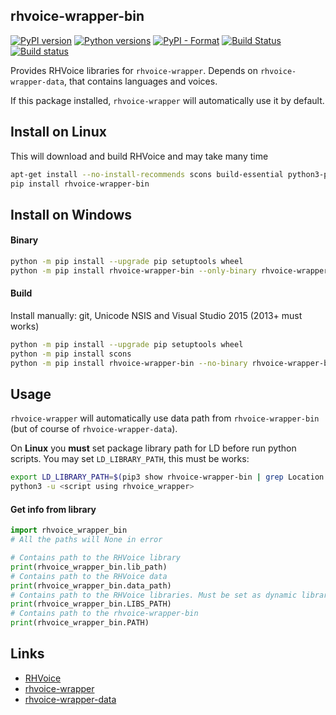 ## rhvoice-wrapper-bin
[![PyPI version](https://img.shields.io/pypi/v/rhvoice-wrapper-bin.svg)](https://pypi.org/project/rhvoice-wrapper-bin/) [![Python versions](https://img.shields.io/pypi/pyversions/rhvoice-wrapper-bin.svg)](https://pypi.org/project/rhvoice-wrapper-bin/) [![PyPI - Format](https://img.shields.io/pypi/format/rhvoice-wrapper-bin.svg)](https://pypi.org/project/rhvoice-wrapper-bin/) [![Build Status](https://travis-ci.org/Aculeasis/rhvoice-wrapper-bin.svg?branch=master)](https://travis-ci.org/Aculeasis/rhvoice-wrapper-bin) [![Build status](https://ci.appveyor.com/api/projects/status/7msh0o7ljxnhiv3u?svg=true)](https://ci.appveyor.com/project/Aculeasis/rhvoice-wrapper-bin)

Provides RHVoice libraries for `rhvoice-wrapper`. Depends on `rhvoice-wrapper-data`, that contains languages and voices.

If this package installed, `rhvoice-wrapper` will automatically use it by default.

## Install on Linux
This will download and build RHVoice and may take many time
```bash
apt-get install --no-install-recommends scons build-essential python3-pip python3-setuptools python3-wheel
pip install rhvoice-wrapper-bin
```
## Install on Windows
#### Binary
```bash
python -m pip install --upgrade pip setuptools wheel
python -m pip install rhvoice-wrapper-bin --only-binary rhvoice-wrapper-bin
```
#### Build
Install manually: git, Unicode NSIS and Visual Studio 2015 (2013+ must works)
```bash
python -m pip install --upgrade pip setuptools wheel
python -m pip install scons
python -m pip install rhvoice-wrapper-bin --no-binary rhvoice-wrapper-bin
```
## Usage
`rhvoice-wrapper` will automatically use data path from `rhvoice-wrapper-bin` (but of course of `rhvoice-wrapper-data`).

On **Linux** you **must** set package library path for LD before run python scripts. You may set `LD_LIBRARY_PATH`, this must be works:
```bash
export LD_LIBRARY_PATH=$(pip3 show rhvoice-wrapper-bin | grep Location | awk '{print $2}')/rhvoice_wrapper_bin/lib/
python3 -u <script using rhvoice_wrapper>
```
#### Get info from library
```python
import rhvoice_wrapper_bin
# All the paths will None in error

# Contains path to the RHVoice library
print(rhvoice_wrapper_bin.lib_path)
# Contains path to the RHVoice data
print(rhvoice_wrapper_bin.data_path)
# Contains path to the RHVoice libraries. Must be set as dynamic libraries path
print(rhvoice_wrapper_bin.LIBS_PATH)
# Contains path to the rhvoice-wrapper-bin
print(rhvoice_wrapper_bin.PATH)
```
## Links

- [RHVoice](https://github.com/Olga-Yakovleva/RHVoice)
- [rhvoice-wrapper](https://github.com/Aculeasis/rhvoice-proxy)
- [rhvoice-wrapper-data](https://github.com/Aculeasis/rhvoice-wrapper-data)
